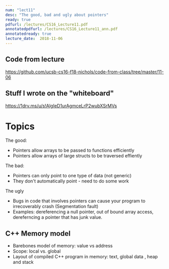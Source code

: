 ```yaml
---
num: "lect11"
desc: "The good, bad and ugly about pointers"
ready: true
pdfurl: /lectures/CS16_Lecture11.pdf
annotatedpdfurl: /lectures/CS16_Lecture11_ann.pdf
annotatedready: true
lecture_date:  2018-11-06
---
```


## Code from lecture

<https://github.com/ucsb-cs16-f18-nichols/code-from-class/tree/master/11-06>

## Stuff I wrote on the "whiteboard"

<https://1drv.ms/u/s!AlgIeD1urAgmceLrP2wubXSrMVs>


# Topics

The good:

* Pointers allow arrays to be passed to functions efficiently
* Pointers allow arrays of large structs to be traversed effiently

The bad:

* Pointers can only point to one type of data (not generic)
* They don't automatically point - need to do some work

The ugly

* Bugs in code that involves pointers can cause your program to irrecoverably crash (Segmentation fault)
* Examples: dereferencing a null pointer, out of bound array access, dereferncing a pointer that has junk value.

## C++ Memory model
* Barebones model of memory: value vs address
* Scope: local vs. global
* Layout of compiled C++ program in memory: text, global data , heap and stack

